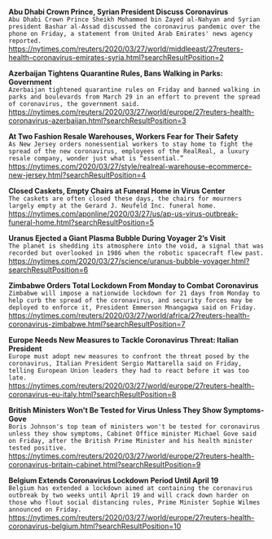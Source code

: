 **Abu Dhabi Crown Prince, Syrian President Discuss Coronavirus**\
`Abu Dhabi Crown Prince Sheikh Mohammed bin Zayed al-Nahyan and Syrian president Bashar al-Assad discussed the coronavirus pandemic over the phone on Friday, a statement from United Arab Emirates' news agency reported.`\
https://nytimes.com/reuters/2020/03/27/world/middleeast/27reuters-health-coronavirus-emirates-syria.html?searchResultPosition=2

**Azerbaijan Tightens Quarantine Rules, Bans Walking in Parks: Government**\
`Azerbaijan tightened quarantine rules on Friday and banned walking in parks and boulevards from March 29 in an effort to prevent the spread of coronavirus, the government said.`\
https://nytimes.com/reuters/2020/03/27/world/europe/27reuters-health-coronavirus-azerbaijan.html?searchResultPosition=3

**At Two Fashion Resale Warehouses, Workers Fear for Their Safety**\
`As New Jersey orders nonessential workers to stay home to fight the spread of the new coronavirus, employees of the RealReal, a luxury resale company, wonder just what is “essential.”`\
https://nytimes.com/2020/03/27/style/realreal-warehouse-ecommerce-new-jersey.html?searchResultPosition=4

**Closed Caskets, Empty Chairs at Funeral Home in Virus Center**\
`The caskets are often closed these days, the chairs for mourners largely empty at the Gerard J. Neufeld Inc. funeral home.`\
https://nytimes.com/aponline/2020/03/27/us/ap-us-virus-outbreak-funeral-home.html?searchResultPosition=5

**Uranus Ejected a Giant Plasma Bubble During Voyager 2’s Visit**\
`The planet is shedding its atmosphere into the void, a signal that was recorded but overlooked in 1986 when the robotic spacecraft flew past.`\
https://nytimes.com/2020/03/27/science/uranus-bubble-voyager.html?searchResultPosition=6

**Zimbabwe Orders Total Lockdown From Monday to Combat Coronavirus**\
`Zimbabwe will impose a nationwide lockdown for 21 days from Monday to help curb the spread of the coronavirus, and security forces may be deployed to enforce it, President Emmerson Mnangagwa said on Friday.`\
https://nytimes.com/reuters/2020/03/27/world/africa/27reuters-health-coronavirus-zimbabwe.html?searchResultPosition=7

**Europe Needs New Measures to Tackle Coronavirus Threat: Italian President**\
`Europe must adopt new measures to confront the threat posed by the coronavirus, Italian President Sergio Mattarella said on Friday, telling European Union leaders they had to react before it was too late.`\
https://nytimes.com/reuters/2020/03/27/world/europe/27reuters-health-coronavirus-eu-italy.html?searchResultPosition=8

**British Ministers Won't Be Tested for Virus Unless They Show Symptoms-Gove**\
`Boris Johnson's top team of ministers won't be tested for coronavirus unless they show symptoms, Cabinet Office minister Michael Gove said on Friday, after the British Prime Minister and his health minister tested positive.`\
https://nytimes.com/reuters/2020/03/27/world/europe/27reuters-health-coronavirus-britain-cabinet.html?searchResultPosition=9

**Belgium Extends Coronavirus Lockdown Period Until April 19**\
`Belgium has extended a lockdown aimed at containing the coronavirus outbreak by two weeks until April 19 and will crack down harder on those who flout social distancing rules, Prime Minister Sophie Wilmes announced on Friday.`\
https://nytimes.com/reuters/2020/03/27/world/europe/27reuters-health-coronavirus-belgium.html?searchResultPosition=10

